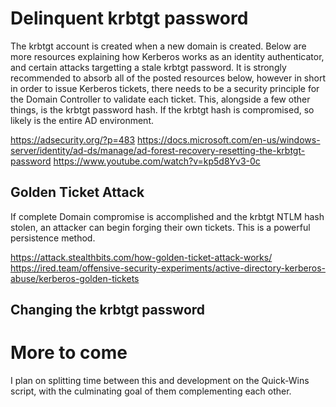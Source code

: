 # Delinquent krbtgt password

The krbtgt account is created when a new domain is created. Below are more resources explaining how Kerberos works as an identity authenticator, and certain attacks targetting a stale krbtgt password. It is strongly recommended to absorb all of the posted resources below, however in short in order to issue Kerberos tickets, there needs to be a security principle for the Domain Controller to validate each ticket. This, alongside a few other things, is the krbtgt password hash.
If the krbtgt hash is compromised, so likely is the entire AD environment.

https://adsecurity.org/?p=483
https://docs.microsoft.com/en-us/windows-server/identity/ad-ds/manage/ad-forest-recovery-resetting-the-krbtgt-password
https://www.youtube.com/watch?v=kp5d8Yv3-0c

## Golden Ticket Attack
If complete Domain compromise is accomplished and the krbtgt NTLM hash stolen, an attacker can begin forging their own tickets. This is a powerful persistence method.

https://attack.stealthbits.com/how-golden-ticket-attack-works/
https://ired.team/offensive-security-experiments/active-directory-kerberos-abuse/kerberos-golden-tickets

## Changing the krbtgt password


# More to come

I plan on splitting time between this and development on the Quick-Wins script, with the culminating goal of them complementing each other.
